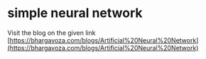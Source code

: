 # simple neural network

Visit the blog on the given link [https://bhargavoza.com/blogs/Artificial%20Neural%20Network](https://bhargavoza.com/blogs/Artificial%20Neural%20Network)
